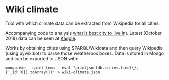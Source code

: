 # Wiki climate

Tool with which climate data can be extracted from Wikipedia for all cities.

Accompanying code to analysis [what is best city to live in)](https://www.kaggle.com/brankokokanovic/best-city-to-live-in). Latest (October 2018) data can be seen at [Kaggle](https://www.kaggle.com/brankokokanovic/wiki-climate/home).

Works by obtaining cities using SPARQL/Wikidata and then query Wikipedia (using pywikibot) to parse those weatherbox boxes.
Data is stored in Mongo and can be exported to JSON with:

```
mongo.exe --quiet temp --eval "printjson(db.cities.find({}, {'_id':0}).toArray())" > wiki-climate.json
```
